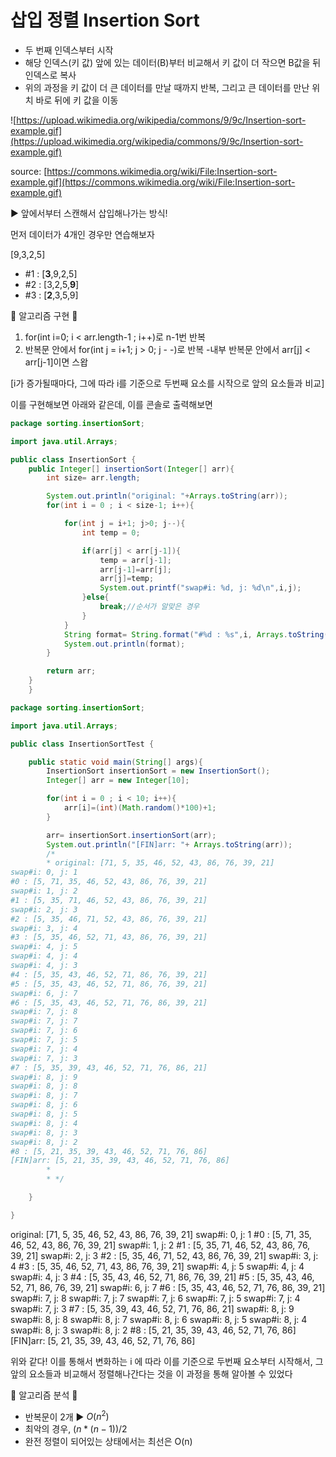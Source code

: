 # 삽입 정렬 Insertion Sort

- 두 번째 인덱스부터 시작
- 해당 인덱스(키 값) 앞에 있는 데이터(B)부터 비교해서 키 값이 더 작으면 B값을 뒤 인덱스로 복사
- 위의 과정을 키 값이 더 큰 데이터를 만날 때까지 반복, 그리고 큰 데이터를 만난 위치 바로 뒤에 키 값을 이동

![https://upload.wikimedia.org/wikipedia/commons/9/9c/Insertion-sort-example.gif](https://upload.wikimedia.org/wikipedia/commons/9/9c/Insertion-sort-example.gif)

source: [https://commons.wikimedia.org/wiki/File:Insertion-sort-example.gif](https://commons.wikimedia.org/wiki/File:Insertion-sort-example.gif)

▶️ 앞에서부터 스캔해서 삽입해나가는 방식!

먼저 데이터가 4개인 경우만 연습해보자

[9,3,2,5]

- #1 : [**3**,9,2,5]
- #2 : [3,2,5,**9**]
- #3 : [**2**,3,5,9]

📌 알고리즘 구현 📌

1. for(int i=0; i < arr.length-1 ; i++)로 n-1번 반복
2. 반복문 안에서 for(int j = i+1; j > 0; j  - -)로 반복
-내부 반복문 안에서 arr[j] < arr[j-1]이면 스왑

[i가 증가될때마다, 그에 따라 i를 기준으로 두번째 요소를 시작으로 앞의 요소들과 비교]

이를 구현해보면 아래와 같은데, 이를 콘솔로 출력해보면

```java
package sorting.insertionSort;

import java.util.Arrays;

public class InsertionSort {
    public Integer[] insertionSort(Integer[] arr){
        int size= arr.length;

        System.out.println("original: "+Arrays.toString(arr));
        for(int i = 0 ; i < size-1; i++){

            for(int j = i+1; j>0; j--){
                int temp = 0;

                if(arr[j] < arr[j-1]){
                    temp = arr[j-1];
                    arr[j-1]=arr[j];
                    arr[j]=temp;
                    System.out.printf("swap#i: %d, j: %d\n",i,j);
                }else{
                    break;//순서가 알맞은 경우
                }
            }
            String format= String.format("#%d : %s",i, Arrays.toString(arr));
            System.out.println(format);
        }

        return arr;
    }
	}
```

```java
package sorting.insertionSort;

import java.util.Arrays;

public class InsertionSortTest {

    public static void main(String[] args){
        InsertionSort insertionSort = new InsertionSort();
        Integer[] arr = new Integer[10];

        for(int i = 0 ; i < 10; i++){
            arr[i]=(int)(Math.random()*100)+1;
        }

        arr= insertionSort.insertionSort(arr);
        System.out.println("[FIN]arr: "+ Arrays.toString(arr));
        /*
        * original: [71, 5, 35, 46, 52, 43, 86, 76, 39, 21]
swap#i: 0, j: 1
#0 : [5, 71, 35, 46, 52, 43, 86, 76, 39, 21]
swap#i: 1, j: 2
#1 : [5, 35, 71, 46, 52, 43, 86, 76, 39, 21]
swap#i: 2, j: 3
#2 : [5, 35, 46, 71, 52, 43, 86, 76, 39, 21]
swap#i: 3, j: 4
#3 : [5, 35, 46, 52, 71, 43, 86, 76, 39, 21]
swap#i: 4, j: 5
swap#i: 4, j: 4
swap#i: 4, j: 3
#4 : [5, 35, 43, 46, 52, 71, 86, 76, 39, 21]
#5 : [5, 35, 43, 46, 52, 71, 86, 76, 39, 21]
swap#i: 6, j: 7
#6 : [5, 35, 43, 46, 52, 71, 76, 86, 39, 21]
swap#i: 7, j: 8
swap#i: 7, j: 7
swap#i: 7, j: 6
swap#i: 7, j: 5
swap#i: 7, j: 4
swap#i: 7, j: 3
#7 : [5, 35, 39, 43, 46, 52, 71, 76, 86, 21]
swap#i: 8, j: 9
swap#i: 8, j: 8
swap#i: 8, j: 7
swap#i: 8, j: 6
swap#i: 8, j: 5
swap#i: 8, j: 4
swap#i: 8, j: 3
swap#i: 8, j: 2
#8 : [5, 21, 35, 39, 43, 46, 52, 71, 76, 86]
[FIN]arr: [5, 21, 35, 39, 43, 46, 52, 71, 76, 86]
        *
        * */

    }

}
```

original: [71, 5, 35, 46, 52, 43, 86, 76, 39, 21]
swap#i: 0, j: 1
#0 : [5, 71, 35, 46, 52, 43, 86, 76, 39, 21]
swap#i: 1, j: 2
#1 : [5, 35, 71, 46, 52, 43, 86, 76, 39, 21]
swap#i: 2, j: 3
#2 : [5, 35, 46, 71, 52, 43, 86, 76, 39, 21]
swap#i: 3, j: 4
#3 : [5, 35, 46, 52, 71, 43, 86, 76, 39, 21]
swap#i: 4, j: 5
swap#i: 4, j: 4
swap#i: 4, j: 3
#4 : [5, 35, 43, 46, 52, 71, 86, 76, 39, 21]
#5 : [5, 35, 43, 46, 52, 71, 86, 76, 39, 21]
swap#i: 6, j: 7
#6 : [5, 35, 43, 46, 52, 71, 76, 86, 39, 21]
swap#i: 7, j: 8
swap#i: 7, j: 7
swap#i: 7, j: 6
swap#i: 7, j: 5
swap#i: 7, j: 4
swap#i: 7, j: 3
#7 : [5, 35, 39, 43, 46, 52, 71, 76, 86, 21]
swap#i: 8, j: 9
swap#i: 8, j: 8
swap#i: 8, j: 7
swap#i: 8, j: 6
swap#i: 8, j: 5
swap#i: 8, j: 4
swap#i: 8, j: 3
swap#i: 8, j: 2
#8 : [5, 21, 35, 39, 43, 46, 52, 71, 76, 86]
[FIN]arr: [5, 21, 35, 39, 43, 46, 52, 71, 76, 86]

위와 같다! 이를 통해서 변화하는 i 에 따라 이를 기준으로 두번째 요소부터 시작해서, 그 앞의 요소들과 비교해서 정렬해나간다는 것을 이 과정을 통해 알아볼 수 있었다

📌 알고리즘 분석 📌

- 반복문이 2개 ▶️ $O(n^2)$
- 최악의 경우, $(n*(n-1))/2$
- 완전 정렬이 되어있는 상태에서는 최선은 O(n)
